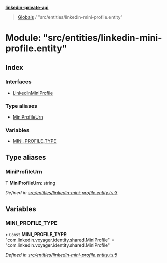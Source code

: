 **[linkedin-private-api](../README.md)**

> [Globals](../globals.md) / "src/entities/linkedin-mini-profile.entity"

# Module: "src/entities/linkedin-mini-profile.entity"

## Index

### Interfaces

* [LinkedInMiniProfile](../interfaces/_src_entities_linkedin_mini_profile_entity_.linkedinminiprofile.md)

### Type aliases

* [MiniProfileUrn](_src_entities_linkedin_mini_profile_entity_.md#miniprofileurn)

### Variables

* [MINI\_PROFILE\_TYPE](_src_entities_linkedin_mini_profile_entity_.md#mini_profile_type)

## Type aliases

### MiniProfileUrn

Ƭ  **MiniProfileUrn**: string

*Defined in [src/entities/linkedin-mini-profile.entity.ts:3](https://github.com/brunohafonso95/linkedin-private-api/blob/466124d/src/entities/linkedin-mini-profile.entity.ts#L3)*

## Variables

### MINI\_PROFILE\_TYPE

• `Const` **MINI\_PROFILE\_TYPE**: \"com.linkedin.voyager.identity.shared.MiniProfile\" = "com.linkedin.voyager.identity.shared.MiniProfile"

*Defined in [src/entities/linkedin-mini-profile.entity.ts:5](https://github.com/brunohafonso95/linkedin-private-api/blob/466124d/src/entities/linkedin-mini-profile.entity.ts#L5)*
